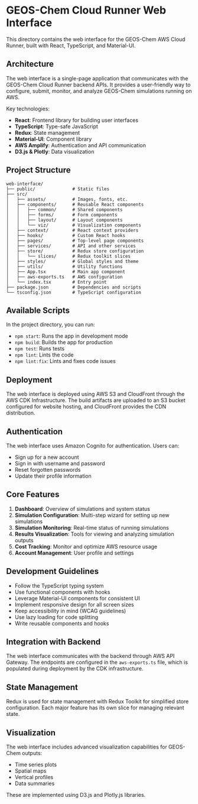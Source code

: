 # GEOS-Chem Cloud Runner Web Interface

This directory contains the web interface for the GEOS-Chem AWS Cloud Runner, built with React, TypeScript, and Material-UI.

## Architecture

The web interface is a single-page application that communicates with the GEOS-Chem Cloud Runner backend APIs. It provides a user-friendly way to configure, submit, monitor, and analyze GEOS-Chem simulations running on AWS.

Key technologies:
- **React**: Frontend library for building user interfaces
- **TypeScript**: Type-safe JavaScript
- **Redux**: State management
- **Material-UI**: Component library
- **AWS Amplify**: Authentication and API communication
- **D3.js & Plotly**: Data visualization

## Project Structure

```
web-interface/
├── public/              # Static files
├── src/
│   ├── assets/          # Images, fonts, etc.
│   ├── components/      # Reusable React components
│   │   ├── common/      # Shared components
│   │   ├── forms/       # Form components
│   │   ├── layout/      # Layout components
│   │   └── viz/         # Visualization components
│   ├── context/         # React context providers
│   ├── hooks/           # Custom React hooks
│   ├── pages/           # Top-level page components
│   ├── services/        # API and other services
│   ├── store/           # Redux store configuration
│   │   └── slices/      # Redux toolkit slices
│   ├── styles/          # Global styles and theme
│   ├── utils/           # Utility functions
│   ├── App.tsx          # Main app component
│   ├── aws-exports.ts   # AWS configuration
│   └── index.tsx        # Entry point
├── package.json         # Dependencies and scripts
└── tsconfig.json        # TypeScript configuration
```

## Available Scripts

In the project directory, you can run:

- `npm start`: Runs the app in development mode
- `npm build`: Builds the app for production
- `npm test`: Runs tests
- `npm lint`: Lints the code
- `npm lint:fix`: Lints and fixes code issues

## Deployment

The web interface is deployed using AWS S3 and CloudFront through the AWS CDK Infrastructure. The build artifacts are uploaded to an S3 bucket configured for website hosting, and CloudFront provides the CDN distribution.

## Authentication

The web interface uses Amazon Cognito for authentication. Users can:
- Sign up for a new account
- Sign in with username and password
- Reset forgotten passwords
- Update their profile information

## Core Features

1. **Dashboard**: Overview of simulations and system status
2. **Simulation Configuration**: Multi-step wizard for setting up new simulations
3. **Simulation Monitoring**: Real-time status of running simulations
4. **Results Visualization**: Tools for viewing and analyzing simulation outputs
5. **Cost Tracking**: Monitor and optimize AWS resource usage
6. **Account Management**: User profile and settings

## Development Guidelines

- Follow the TypeScript typing system
- Use functional components with hooks
- Leverage Material-UI components for consistent UI
- Implement responsive design for all screen sizes
- Keep accessibility in mind (WCAG guidelines)
- Use lazy loading for code splitting
- Write reusable components and hooks

## Integration with Backend

The web interface communicates with the backend through AWS API Gateway. The endpoints are configured in the `aws-exports.ts` file, which is populated during deployment by the CDK infrastructure.

## State Management

Redux is used for state management with Redux Toolkit for simplified store configuration. Each major feature has its own slice for managing relevant state.

## Visualization

The web interface includes advanced visualization capabilities for GEOS-Chem outputs:
- Time series plots
- Spatial maps
- Vertical profiles
- Data summaries

These are implemented using D3.js and Plotly.js libraries.